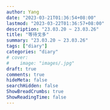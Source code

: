 ```yaml
---
author: Yang
date: "2023-03-21T01:36:54+08:00"
lastmod: "2023-03-22T01:36:57+08:00"
description: "23.03.20 ~ 23.03.26"
title: "等待戈多"
summary: "23.03.20 ~ 23.03.26"
tags: ["diary"]
categories: "diary"
# cover: 
#    image: "images/.jpg"
draft: true
comments: true
hideMeta: false
searchHidden: false
ShowBreadCrumbs: true
ShowReadingTime: false
---
```

